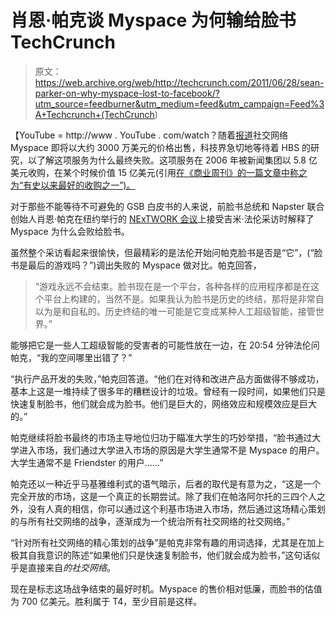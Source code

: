 # 肖恩·帕克谈 Myspace 为何输给脸书 TechCrunch

> 原文：<https://web.archive.org/web/http://techcrunch.com/2011/06/28/sean-parker-on-why-myspace-lost-to-facebook/?utm_source=feedburner&utm_medium=feed&utm_campaign=Feed%3A+Techcrunch+(TechCrunch>)

【YouTube = http://www . YouTube . com/watch？随着[报道](https://web.archive.org/web/20230204215245/http://allthingsd.com/20110628/myspace-sale-process-drags-on-with-an-end-of-week-deal-goal/)社交网络 Myspace 即将以大约 3000 万美元的价格出售，科技界急切地等待着 HBS 的研究，以了解这项服务为什么最终失败。这项服务在 2006 年被新闻集团以 5.8 亿美元收购，在某个时候价值 15 亿美元(引用[在《商业周刊》的一篇文章中称之为“有史以来最好的收购之一”)。](https://web.archive.org/web/20230204215245/http://www.businessweek.com/technology/content/oct2006/tc20061005_397237.htm)

对于那些不能等待不可避免的 GSB 白皮书的人来说，前脸书总统和 Napster 联合创始人肖恩·帕克在纽约举行的 [NExTWORK 会议](https://web.archive.org/web/20230204215245/http://fora.tv/series/nextwork_conference_2011)上接受吉米·法伦采访时解释了 Myspace 为什么会败给脸书。

虽然整个采访看起来很愉快，但最精彩的是法伦开始问帕克脸书是否是“它”，(“脸书是最后的游戏吗？”)调出失败的 Myspace 做对比。帕克回答，

> “游戏永远不会结束。脸书现在是一个平台，各种各样的应用程序都是在这个平台上构建的，当然不是。如果我认为脸书是历史的终结，那将是非常自以为是和自私的。历史终结的唯一可能是它变成某种人工超级智能，接管世界。”

能够把它是一些人工超级智能的受害者的可能性放在一边，在 20:54 分钟法伦问帕克，“我的空间哪里出错了？”

“执行产品开发的失败，”帕克回答道。“他们在对待和改进产品方面做得不够成功，基本上这是一堆持续了很多年的糟糕设计的垃圾。曾经有一段时间，如果他们只是快速复制脸书，他们就会成为脸书。他们是巨大的，网络效应和规模效应是巨大的。”

帕克继续将脸书最终的市场主导地位归功于瞄准大学生的巧妙举措，“脸书通过大学进入市场，我们通过大学进入市场的原因是大学生通常不是 Myspace 的用户。大学生通常不是 Friendster 的用户……”

帕克还以一种近乎马基雅维利式的语气暗示，后者的取代是有意为之，“这是一个完全开放的市场，这是一个真正的长期尝试。除了我们在帕洛阿尔托的三四个人之外，没有人真的相信，你可以通过这个利基市场进入市场，然后通过这场精心策划的与所有社交网络的战争，逐渐成为一个统治所有社交网络的社交网络。”

“针对所有社交网络的精心策划的战争”是帕克非常有趣的用词选择，尤其是在加上极其自我意识的陈述“如果他们只是快速复制脸书，他们就会成为脸书，”这句话似乎是直接来自*的社交网络*。

现在是标志这场战争结束的最好时机。Myspace 的售价相对低廉，而脸书的估值为 700 亿美元。胜利属于 T4，至少目前是这样。